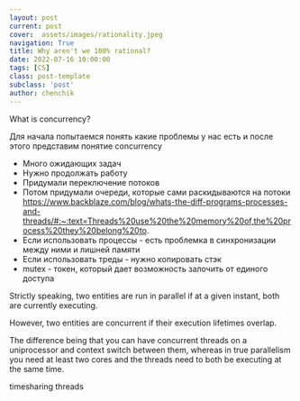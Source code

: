 ```yaml
---
layout: post
current: post
cover:  assets/images/rationality.jpeg
navigation: True
title: Why aren't we 100% rational?
date: 2022-07-16 10:00:00
tags: [CS]
class: post-template
subclass: 'post'
author: chenchik
---
```


What is concurrency? 

Для начала попытаемся понять какие проблемы у нас есть и после этого представим понятие concurrency

- Много ожидающих задач
- Нужно продолжать работу
- Придумали переключение потоков
- Потом придумали очереди, которые сами раскидываются на потоки
https://www.backblaze.com/blog/whats-the-diff-programs-processes-and-threads/#:~:text=Threads%20use%20the%20memory%20of,the%20process%20they%20belong%20to.
- Если использовать процессы - есть проблемка в синхронизации между ними и лишней памяти
- Если использовать треды - нужно копировать стэк
- mutex - токен, который дает возможность залочить от единого доступа 

Strictly speaking, two entities are run in parallel if at a given instant, both are currently executing.

However, two entities are concurrent if their execution lifetimes overlap.

The difference being that you can have concurrent threads on a uniprocessor and context switch between them, whereas in true parallelism you need at least two cores and the threads need to both be executing at the same time.

timesharing threads

